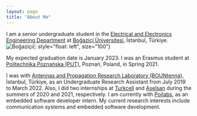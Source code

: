 ```yaml
---
layout: page
title: "About Me"
---
```

<head>
  <meta http-equiv='cache-control' content='no-cache'> 
  <meta http-equiv='expires' content='0'> 
  <meta http-equiv='pragma' content='no-cache'>
</head>
  
I am a senior undergraduate student in the [Electrical and Electronics Engineering Department](https://ee.boun.edu.tr/) at [Boğaziçi Üniversitesi](http://www.boun.edu.tr/en-US/Index), İstanbul, Türkiye. 
![Boğaziçi](https://upload.wikimedia.org/wikipedia/tr/e/e2/Bo%C4%9Fazi%C3%A7i_%C3%9Cniversitesi_Logo.png){: style="float: left", size="100"}
<!-- ![Swiss Alps](https://user-images.githubusercontent.com/4943215/55412536-edbba180-5567-11e9-9c70-6d33bca3f8ed.jpg)
 -->
My expected graduation date is January 2023. I was an Erasmus student at [Politechnika Poznańska (PUT)](https://www.put.poznan.pl/en), Poznań, Poland, in Spring 2021. 

I was with [Antennas and Propagation Research Laboratory (BOUNtenna)](https://bountenna.boun.edu.tr/), İstanbul, Türkiye, as an Undergraduate Research Assistant from July 2019 to March 2022. Also, I did two internships at [Turkcell](https://www.turkcell.com.tr/english-support) and [Aselsan](https://aselsan.com.tr/) during the summers of 2020 and 2021, respectively. I am currently with [Poilabs](https://www.poilabs.com/en/home/), as an embedded software developer intern. My current research interests include communication systems and embedded software development.
